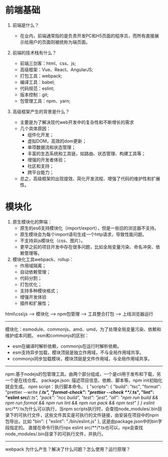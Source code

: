# 前端基础
1. 前端是什么？
    - 在业内，前端通常指的是负责开发PC和H5页面的程序员，而所有直接展示给用户的页面则被统称为端页面。

2. 前端的技术栈有什么？
    - 前端三剑客：html、css、js;
    - 高级框架：Vue、React、AngularJS;
    - 打包工具：webpack;
    - 编译工具：babel;
    - 代码规范：eslint;
    - 版本控制：git;
    - 包管理工具：npm、yarn;

3. 高级框架产生的背景是什么？
    - 主要是为了解决现代web开发中的复杂性和不断增长的需求
    - 几个具体原因：
        - 组件化开发；
        - 虚拟DOM，高效的dom更新；
        - 单项数据流和状态管理；
        - 丰富的生态系统和工具链，如路由、状态管理、构建工具等；
        - 增强的开发者体验；
        - 社区和支持；
        - 跨平台能力；
    - 总之，高级框架的出现提效、简化开发流程、增强了代码的维护性和扩展性。

# 模块化
1. 原生模块化的弊端：
    - 原生的es6支持模块化（import/export），但是一些旧的浏览器不支持。
    - 原生模块会为每个import语句生成一个http请求，导致性能问题。
    - 不支持非js模块化（css、图片）。
    - 更早之前的项目开发中存在很多问题，比如全局变量污染、命名冲突、依赖管理等。
2. 模块化工具webpack、rollup：
    - 作用域隔离；
    - 自动依赖管理；
    - 代码分割；
    - 打包优化；
    - 支持多种模块格式；
    - 增强开发体验
    - 插件和扩展性；


html\css\js --> 模块化 --> npm包管理 --> 工具整合打包 --> 上线浏览器运行

----------------------------------------------------------------------------------------------------------------
模块化：esmodule、commonjs、amd、umd，为了处理全局变量污染、依赖和维护成本问题。
esm和commonjs的区别：
 - esm在编译时解析依赖，commonjs在运行时解析依赖。
 - esm支持异步加载，模块顶层是独立作用域，不与全局作用域共享。
 - commonjs同步加载模块，模块顶层是文件作用域，与全局作用域共享。

------------------------------------
npm:基于nodejs的包管理工具。由两个部分组成，一个是cli用于发布和下载，另一个是在线仓库。 
package.json: 描述项目信息、依赖、脚本等。npm init初始化就会生成。
npm script：执行脚本命令。
{
  "scripts": {
    "build": "tsc",
    "format": "prettier --write **/*.ts",
    "format-check": "prettier --check **/*.ts",
    "lint": "eslint src/**/*.ts",
    "pack": "ncc build",
    "test": "jest",
    "all": "npm run build && npm run format && npm run lint && npm run pack && npm test"
  }
}
eslint src/**/*.ts为什么可以执行，当npm scripts执行时，会查找node_modules/.bin目录下的可执行文件，这些文件其实是可执行的文件链接，由安装在项目中的npm包导出，比如
"bin": {
    "eslint": "./bin/eslint.js"
},
这是由package.json中的bin字段指定的。
直接在命令行执行npx eslint src/**/*.ts也可以，npx会查找node_modules/.bin目录下的可执行文件，并执行。

---------------------------------------------------------------------------------------------
webpack
为什么产生？解决了什么问题？怎么使用？运行原理？